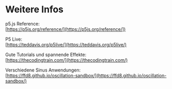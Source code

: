 # Weitere Infos

p5.js Reference:   
[https://p5js.org/reference/](https://p5js.org/reference/])

P5 Live:  
[https://teddavis.org/p5live/](https://teddavis.org/p5live/)

Gute Tutorials und spannende Effekte:  
[https://thecodingtrain.com/](https://thecodingtrain.com/)

Verschiedene Sinus Anwendungen:  
[https://ffd8.github.io/oscillation-sandbox/](https://ffd8.github.io/oscillation-sandbox/)
